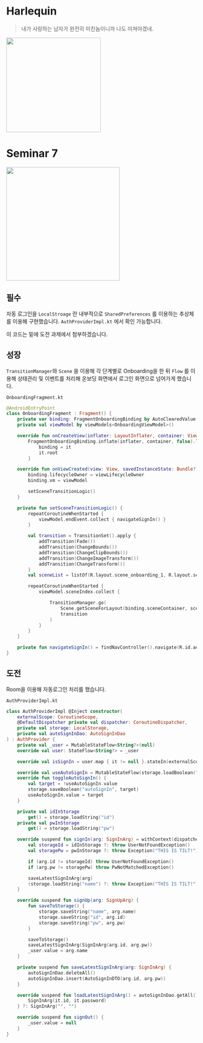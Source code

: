 # Harlequin

> 내가 사랑하는 남자가 완전히 미친놈이니까 나도 미쳐야겠네.

<img src="https://user-images.githubusercontent.com/33388801/161442672-8605c571-b0d1-4d28-af8f-79a06ddd7ee0.png" width=250/>

# Seminar 7

<img src="https://user-images.githubusercontent.com/33388801/173006374-afe4cc60-489e-4e83-96f8-c975d1764f88.gif" width=300/>

## 필수

자동 로그인을 `LocalStroage` 란 내부적으로 `SharedPreferences` 를 이용하는 추상체를 이용해 구현했습니다. `AuthProviderImpl.kt` 에서 확인 가능합니다. 

이 코드는 밑에 도전 과제에서 첨부하겠습니다.

## 성장

`TransitionManager`와 `Scene` 을 이용해 각 단계별로 Onboarding을 한 뒤 `Flow` 를 이용해 상태관리 및 이벤트를 처리해 온보딩 화면에서 로그인 화면으로 넘어가게 했습니다.

`OnboardingFragment.kt`
```kotlin
@AndroidEntryPoint
class OnboardingFragment : Fragment() {
    private var binding: FragmentOnboardingBinding by AutoClearedValue()
    private val viewModel by viewModels<OnboardingViewModel>()

    override fun onCreateView(inflater: LayoutInflater, container: ViewGroup?, savedInstanceState: Bundle?) =
        FragmentOnboardingBinding.inflate(inflater, container, false).let {
            binding = it
            it.root
        }

    override fun onViewCreated(view: View, savedInstanceState: Bundle?) {
        binding.lifecycleOwner = viewLifecycleOwner
        binding.vm = viewModel

        setSceneTransitionLogic()
    }

    private fun setSceneTransitionLogic() {
        repeatCoroutineWhenStarted {
            viewModel.endEvent.collect { navigateSignIn() }
        }

        val transition = TransitionSet().apply {
            addTransition(Fade())
            addTransition(ChangeBounds())
            addTransition(ChangeClipBounds())
            addTransition(ChangeImageTransform())
            addTransition(ChangeTransform())
        }
        val sceneList = listOf(R.layout.scene_onboarding_1, R.layout.scene_onboarding_2, R.layout.scene_onboarding_3)

        repeatCoroutineWhenStarted {
            viewModel.sceneIndex.collect {

                TransitionManager.go(
                    Scene.getSceneForLayout(binding.sceneContainer, sceneList[it], requireContext()),
                    transition
                )
            }
        }
    }

    private fun navigateSignIn() = findNavController().navigate(R.id.action_onboardingFragment_to_signInFragment)
}
```

## 도전

Room을 이용해 자동로그인 처리를 했습니다.

`AuthProviderImpl.kt`

```kotlin
class AuthProviderImpl @Inject constructor(
    externalScope: CoroutineScope,
    @DefaultDispatcher private val dispatcher: CoroutineDispatcher,
    private val storage: LocalStorage,
    private val autoSignInDao: AutoSignInDao
) : AuthProvider {
    private val _user = MutableStateFlow<String?>(null)
    override val user: StateFlow<String?> = _user

    override val isSignIn = user.map { it != null }.stateIn(externalScope, SharingStarted.WhileSubscribed(3000), false)

    override val useAutoSignIn = MutableStateFlow(storage.loadBoolean("autoSignIn"))
    override fun toggleAutoSignIn() {
        val target = !useAutoSignIn.value
        storage.saveBoolean("autoSignIn", target)
        useAutoSignIn.value = target
    }

    private val idInStorage
        get() = storage.loadString("id")
    private val pwInStorage
        get() = storage.loadString("pw")

    override suspend fun signIn(arg: SignInArg) = withContext(dispatcher) {
        val storageId = idInStorage ?: throw UserNotFoundException()
        val storagePw = pwInStorage ?: throw Exception("THIS IS TILT!")

        if (arg.id != storageId) throw UserNotFoundException()
        if (arg.pw != storagePw) throw PwNotMatchedException()

        saveLatestSignInArg(arg)
        (storage.loadString("name") ?: throw Exception("THIS IS TILT!")).also { _user.value = it }
    }

    override suspend fun signUp(arg: SignUpArg) {
        fun saveToStorage() {
            storage.saveString("name", arg.name)
            storage.saveString("id", arg.id)
            storage.saveString("pw", arg.pw)
        }

        saveToStorage()
        saveLatestSignInArg(SignInArg(arg.id, arg.pw))
        _user.value = arg.name
    }

    private suspend fun saveLatestSignInArg(arg: SignInArg) {
        autoSignInDao.deleteAll()
        autoSignInDao.insert(AutoSignInDTO(arg.id, arg.pw))
    }

    override suspend fun loadLatestSignInArg() = autoSignInDao.getAll().firstOrNull()?.let {
        SignInArg(it.id, it.password)
    } ?: SignInArg("", "")

    override suspend fun signOut() {
        _user.value = null
    }
}
```
